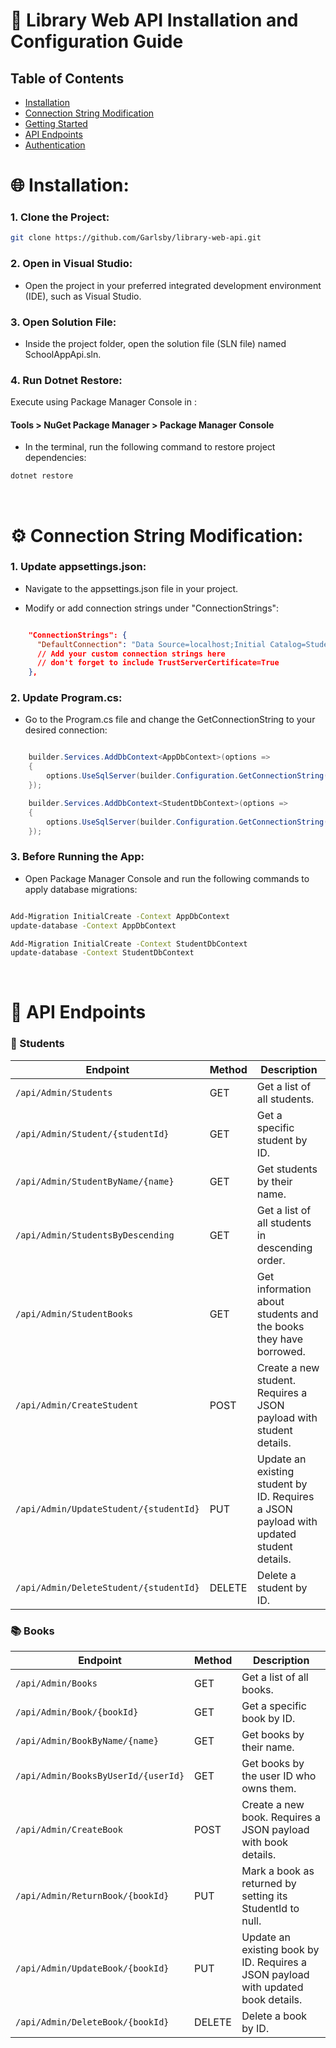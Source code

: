 # 📖 Library Web API Installation and Configuration Guide
## Table of Contents

- [Installation](#installation)
- [Connection String Modification](#connection-string-modification)
- [Getting Started](#getting-started)
- [API Endpoints](#api-endpoints)
- [Authentication](#authentication)

# 🌐 Installation:

### 1. Clone the Project:

```bash
git clone https://github.com/Garlsby/library-web-api.git
```

### 2. Open in Visual Studio:

- Open the project in your preferred integrated development environment (IDE), such as Visual Studio.

### 3. Open Solution File:

- Inside the project folder, open the solution file (SLN file) named SchoolAppApi.sln.

### 4. Run Dotnet Restore:
Execute using Package Manager Console in :
#### Tools > NuGet Package Manager > Package Manager Console
- In the terminal, run the following command to restore project dependencies:

```bash
dotnet restore
```

<br>

# ⚙ Connection String Modification: 

### 1. Update appsettings.json:

- Navigate to the appsettings.json file in your project.

- Modify or add connection strings under "ConnectionStrings":

```json

    "ConnectionStrings": {
      "DefaultConnection": "Data Source=localhost;Initial Catalog=StudentsBook;Integrated Security=True;Pooling=False;TrustServerCertificate=True"
      // Add your custom connection strings here
      // don't forget to include TrustServerCertificate=True 
    },
```
### 2. Update Program.cs:
- Go to the Program.cs file and change the GetConnectionString to your desired connection:

```csharp

    builder.Services.AddDbContext<AppDbContext>(options =>
    {
        options.UseSqlServer(builder.Configuration.GetConnectionString("DefaultConnection"));
    });

    builder.Services.AddDbContext<StudentDbContext>(options =>
    {
        options.UseSqlServer(builder.Configuration.GetConnectionString("DefaultConnection"));
    });
```
### 3. Before Running the App:

- Open Package Manager Console and run the following commands to apply database migrations:

```bash

Add-Migration InitialCreate -Context AppDbContext
update-database -Context AppDbContext

Add-Migration InitialCreate -Context StudentDbContext
update-database -Context StudentDbContext
```
<br>

# 📌 API Endpoints
### 🧒 Students

| Endpoint                                 | Method | Description                                  |
| ---------------------------------------- | ------ | -------------------------------------------- |
| `/api/Admin/Students`                    | GET    | Get a list of all students.                  |
| `/api/Admin/Student/{studentId}`         | GET    | Get a specific student by ID.               |
| `/api/Admin/StudentByName/{name}`        | GET    | Get students by their name.                 |
| `/api/Admin/StudentsByDescending`        | GET    | Get a list of all students in descending order. |
| `/api/Admin/StudentBooks`                | GET    | Get information about students and the books they have borrowed. |
| `/api/Admin/CreateStudent`               | POST   | Create a new student. Requires a JSON payload with student details. |
| `/api/Admin/UpdateStudent/{studentId}`   | PUT    | Update an existing student by ID. Requires a JSON payload with updated student details. |
| `/api/Admin/DeleteStudent/{studentId}`   | DELETE | Delete a student by ID.                      |

### 📚 Books

| Endpoint                                | Method | Description                              |
| --------------------------------------- | ------ | ---------------------------------------- |
| `/api/Admin/Books`                      | GET    | Get a list of all books.                 |
| `/api/Admin/Book/{bookId}`              | GET    | Get a specific book by ID.               |
| `/api/Admin/BookByName/{name}`          | GET    | Get books by their name.                 |
| `/api/Admin/BooksByUserId/{userId}`     | GET    | Get books by the user ID who owns them.  |
| `/api/Admin/CreateBook`                  | POST   | Create a new book. Requires a JSON payload with book details. |
| `/api/Admin/ReturnBook/{bookId}`        | PUT    | Mark a book as returned by setting its StudentId to null. |
| `/api/Admin/UpdateBook/{bookId}`        | PUT    | Update an existing book by ID. Requires a JSON payload with updated book details. |
| `/api/Admin/DeleteBook/{bookId}`        | DELETE | Delete a book by ID.                      |

